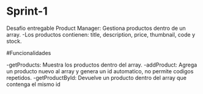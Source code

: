 # Sprint-1

Desafio entregable Product Manager: Gestiona productos dentro de un array.
-Los productos contienen: title, description, price, thumbnail, code y stock.

#Funcionalidades

-getProducts: Muestra los productos dentro del array.
-addProduct: Agrega un producto nuevo al array y genera un id automatico, no permite codigos repetidos.
-getProductById: Devuelve un producto dentro del array que contenga el mismo id

